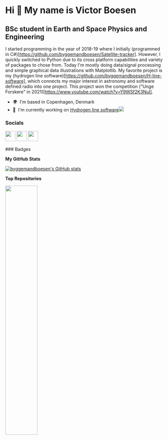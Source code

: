 Hi 👋 My name is Victor Boesen
==============================

BSc student in Earth and Space Physics and Engineering
------------------------------------------------------

I started programming in the year of 2018-19 where I initially (programmed in C#)[https://github.com/byggemandboesen/Satellite-tracker]. However, I quickly switched to Python due to its cross platform capabilities and variety of packages to chose from. Today I'm mostly doing data/signal processing and simple graphical data illustrations with Matplotlib. My favorite project is my (hydrogen line software)[https://github.com/byggemandboesen/H-line-software], which connects my major interest in astronomy and software defined radio into one project. This project won the competition ("Unge Forskere" in 2021)[https://www.youtube.com/watch?v=Y9WSf2K3NuI].

*   🌍  I'm based in Copenhagen, Denmark
*   🚀  I'm currently working on [Hydrogen line software](http://github.com/byggemandboesen/H-line-software)<a href="https://www.twitter.com/victor_boesen" target="_blank" rel="noreferrer"><img
                  src="https://img.shields.io/twitter/follow/victor_boesen?logo=twitter&style=for-the-badge&color=0891b2&labelColor=1c1917"
                /></a>
 ### Socials

<p align="left"> <a href="https://www.github.com/byggemandboesen" target="_blank" rel="noreferrer"><img src="https://raw.githubusercontent.com/danielcranney/readme-generator/main/public/icons/socials/github.svg" width="32" height="32" /></a> <a href="https://www.linkedin.com/in/victor-boesen-gandloese" target="_blank" rel="noreferrer"><img src="https://raw.githubusercontent.com/danielcranney/readme-generator/main/public/icons/socials/linkedin.svg" width="32" height="32" /></a> <a href="https://www.twitter.com/victor_boesen" target="_blank" rel="noreferrer"><img src="https://raw.githubusercontent.com/danielcranney/readme-generator/main/public/icons/socials/twitter.svg" width="32" height="32" /></a></p>
### Badges

<b>My GitHub Stats</b>

<a href="http://www.github.com/byggemandboesen"><img src="https://github-readme-stats.vercel.app/api?username=byggemandboesen&show_icons=true&hide=issues,&count_private=true&title_color=0891b2&text_color=ffffff&icon_color=0891b2&bg_color=1c1917&hide_border=true&show_icons=true" alt="byggemandboesen's GitHub stats" /></a>

<b>Top Repositories</b>

<div width="100%" align="center"><a href="https://github.com/byggemandboesen/H-line-software" align="left"><img align="left" width="45%" src="https://github-readme-stats.vercel.app/api/pin/?username=byggemandboesen&repo=H-line-software&title_color=0891b2&text_color=ffffff&icon_color=0891b2&bg_color=1c1917&hide_border=true&locale=en" /></a></div><br /><br /><br /><br /><br /><br /><br />
